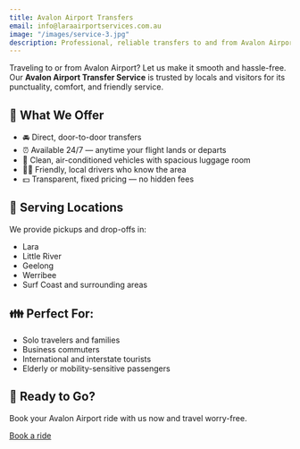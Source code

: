 ```yaml
---
title: Avalon Airport Transfers
email: info@laraairportservices.com.au
image: "/images/service-3.jpg"
description: Professional, reliable transfers to and from Avalon Airport.
---
```


Traveling to or from Avalon Airport? Let us make it smooth and hassle-free. Our **Avalon Airport Transfer Service** is trusted by locals and visitors for its punctuality, comfort, and friendly service.

## 🌟 What We Offer

- 🚘 Direct, door-to-door transfers
- ⏰ Available 24/7 — anytime your flight lands or departs
- 🧼 Clean, air-conditioned vehicles with spacious luggage room
- 👨‍✈️ Friendly, local drivers who know the area
- 💵 Transparent, fixed pricing — no hidden fees

## 📍 Serving Locations

We provide pickups and drop-offs in:
- Lara
- Little River
- Geelong
- Werribee
- Surf Coast and surrounding areas

## 👪 Perfect For:

- Solo travelers and families
- Business commuters
- International and interstate tourists
- Elderly or mobility-sensitive passengers

## 🚀 Ready to Go?

Book your Avalon Airport ride with us now and travel worry-free.

[Book a ride](https://laraairportservices.square.site/s/appointments)

